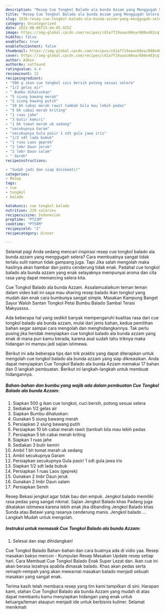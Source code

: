 ```yaml
---
description: "Resep Cue Tongkol Balado ala bunda Azzam yang Menggugah Selera, Buat Buka Puasa Bikin Ngiler"
title: "Resep Cue Tongkol Balado ala bunda Azzam yang Menggugah Selera, Buat Buka Puasa Bikin Ngiler"
slug: 1636-resep-cue-tongkol-balado-ala-bunda-azzam-yang-menggugah-selera-buat-buka-puasa-bikin-ngiler
category: Uncategorized
date: 2022-08-06T15:44:05.925Z
image: https://img-global.cpcdn.com/recipes/c81a7f19aaac60ea/680x482cq70/cue-tongkol-balado-ala-bunda-azzam-foto-resep-utama.jpg
hideToc: false
enableToc: true
enableTocContent: false
thumbnail: https://img-global.cpcdn.com/recipes/c81a7f19aaac60ea/680x482cq70/cue-tongkol-balado-ala-bunda-azzam-foto-resep-utama.jpg
cover: https://img-global.cpcdn.com/recipes/c81a7f19aaac60ea/680x482cq70/cue-tongkol-balado-ala-bunda-azzam-foto-resep-utama.jpg
author: Admin
authorAv: notfound
ratingvalue: 4.4
reviewcount: 12
recipeingredient:
- "500 g ikan cue tongkol cuci bersih potong sesuai selera"
- "1/2 gelas air"
- " Bumbu dihaluskan"
- "5 siung bawang merah"
- "2 siung bawang putih"
- "10 bh cabai merah rawit tambah bila mau lebih pedas"
- "5 bh cabai merah kriting"
- "1 ruas jahe"
- "3 butir kemiri"
- "1 bh tomat merah uk sedang"
- "secukupnya Garam"
- "secukupnya Gula pasir 1 sdt gula jawa iris"
- "1/2 sdt lada bubuk"
- "1 ruas Laos geprek"
- "2 lmbr Daun jeruk"
- "2 lmbr Daun salam"
- " Sereh"
recipeinstructions:

- "Sudah jadi dan siap dinikmati!"
categories:
- Resep
tags:
- cue
- tongkol
- balado

katakunci: cue tongkol balado 
nutrition: 219 calories
recipecuisine: Indonesian
preptime: "PT23M"
cooktime: "PT58M"
recipeyield: "2"
recipecategory: Dinner

---
```



Selamat pagi Anda sedang mencari inspirasi resep cue tongkol balado ala bunda azzam yang menggugah selera? Cara membuatnya sangat tidak terlalu sulit namun tidak gampang juga. Tapi Jika salah mengolah maka hasilnya akan hambar dan justru cenderung tidak enak. Padahal cue tongkol balado ala bunda azzam yang enak selayaknya mempunyai aroma dan cita rasa yang dapat memancing selera kita.


Cue Tongkol Balado ala bunda Azzam. Assalamualaikum teman teman dalam video kali ini saya mau sharing resep balado ikan tongkol yang mudah dan enak cara bumbunya sangat simple. Masakan Kampung Banget Sayur Waluh Santan Tongkol Petai Bumbu Balado Sambal Terasi Makyussss.

Ada beberapa hal yang sedikit banyak mempengaruhi kualitas rasa dari cue tongkol balado ala bunda azzam, mulai dari jenis bahan, kedua pemilihan bahan segar sampai cara mengolah dan menghidangkannya. Tak perlu pusing jika hendak menyiapkan cue tongkol balado ala bunda azzam yang enak di mana pun kamu berada, karena asal sudah tahu triknya maka hidangan ini mampu jadi sajian istimewa.


Berikut ini ada beberapa tips dan trik praktis yang dapat diterapkan untuk mengolah cue tongkol balado ala bunda azzam yang siap dikreasikan. Anda dapat menyiapkan Cue Tongkol Balado ala bunda Azzam memakai 17 bahan dan 0 langkah pembuatan. Berikut ini langkah-langkah untuk membuat hidangannya.

<!--inarticleads1-->

##### Bahan-bahan dan bumbu yang wajib ada dalam pembuatan Cue Tongkol Balado ala bunda Azzam:

1. Siapkan 500 g ikan cue tongkol, cuci bersih, potong sesuai selera
1. Sediakan 1/2 gelas air
1. Siapkan  Bumbu dihaluskan:
1. Gunakan 5 siung bawang merah
1. Persiapkan 2 siung bawang putih
1. Persiapkan 10 bh cabai merah rawit (tambah bila mau lebih pedas
1. Persiapkan 5 bh cabai merah kriting
1. Siapkan 1 ruas jahe
1. Sediakan 3 butir kemiri
1. Ambil 1 bh tomat merah uk sedang
1. Ambil secukupnya Garam
1. Persiapkan secukupnya Gula pasir/ 1 sdt gula jawa iris
1. Siapkan 1/2 sdt lada bubuk
1. Persiapkan 1 ruas Laos (geprek)
1. Gunakan 2 lmbr Daun jeruk
1. Gunakan 2 lmbr Daun salam
1. Persiapkan  Sereh


Resep Bekasi jengkol agar tidak bau dan empuk. Jengkol balado memiliki rasa pedas yang sangat nikmat. Sajian Jengkol Balado khas Padang juga dikatakan istimewa karena lebih enak jika dibanding Jengkol Balado khas Sunda atau Betawi yang rasanya cenderung manis. Jengkol balado … Langkah Mudah untuk mengolah. 

<!--inarticleads2-->

##### Instruksi untuk memasak Cue Tongkol Balado ala bunda Azzam:


1. Selesai dan siap dihidangkan!

Cue Tongkol Balado Bahan-bahan dan cara buatnya ada di vidio yaa. Resep masakan bakso mercon - Kumpulan Resep Masakan Update resep setiap hari. Cara Membuat Cue Tongkol Balado Enak Super Lezat dan. Ikan cue ini akan berasa lezatnya apabila dimasak balado. Khas akan pedas serta remaph-rempah yang akan mewarnai masakan balado menjadi sebuah masakan yang sangat enak. 

Terima kasih telah membaca resep yang tim kami tampilkan di sini. Harapan kami, olahan Cue Tongkol Balado ala bunda Azzam yang mudah di atas dapat membantu kamu menyiapkan hidangan yang enak untuk keluarga/teman ataupun menjadi ide untuk berbisnis kuliner. Selamat menikmati
